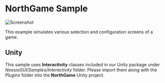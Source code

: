 # NorthGame Sample

![Screenshot](https://github.com/Noesis/Noesis.github.io/blob/master/NoesisGUI/Samples/NorthGame/Screenshot.png)

This example simulates various selection and configuration screens of a game.

## Unity

This sample uses **Interactivity** classes included in our Unity package under *NoesisGUI/Samples/Interactivity* folder. Please import them along with the *Plugins* folder into the **NorthGame** Unity project.


